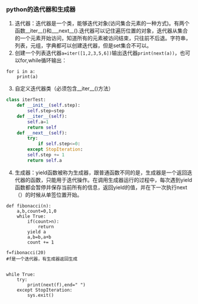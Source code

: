 ### python的迭代器和生成器
1. 迭代器：迭代器是一个类，能够迭代对象(访问集合元素的一种方式)。有两个函数__iter__()和___next__().迭代器可以记住遍历位置的对象，迭代器从集合的一个元素开始访问，知道所有的元素被访问结束，只往前不后退。字符串，列表，元组，字典都可以创建迭代器，但是set集合不可以。
2. 创建一个列表迭代器`a=iter([1,2,3,5,6])`输出迭代器`print(next(a))`，也可以for,while循环输出：

```
for i in a:
	print(a)
```
3. 自定义迭代器类（必须包含__iter__()方法）

```python
class iterTest:
	def __init__(self.step):
		self.step=step
	def __iter__(self):
		self.a=1
		return self
	def __next__(self):
		try:
			if self.step<=0:
		except StopIteration:
		self.step += 1
		return self.a
```
4. 生成器：yield函数被称为生成器，跟普通函数不同的是，生成器是一个返回迭代器的函数，只能用于迭代操作。在调用生成器运行的过程中，每次遇到yield函数都会暂停并保存当前所有的信息，返回yield的值，并在下一次执行next（）的时候从单签位置开始。

```
def fibonacci(n):
	a,b,count=0,1,0
	while True:
		if(count>n):
			return
		yield a
		a,b=b,a+b
		count += 1

f=fibonacci(20)
#f是一个迭代器，有生成器返回生成


while True:
	try:
		print(next(f),end=" ")
	except StopIteration:
		sys.exit()
```

